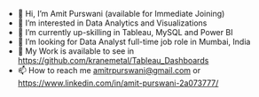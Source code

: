 - 👋 Hi, I’m Amit Purswani (available for Immediate Joining)
- 👀 I’m interested in Data Analytics and Visualizations
- 🌱 I’m currently up-skilling in Tableau, MySQL and Power BI 
- 💞️ I’m looking for Data Analyst full-time job role in Mumbai, India
- 💼 My Work is available to see in https://github.com/kranemetal/Tableau_Dashboards
- 📫 How to reach me amitrpurswani@gmail.com or https://www.linkedin.com/in/amit-purswani-2a073777/

<!---
kranemetal/kranemetal is a ✨ special ✨ repository because its `README.md` (this file) appears on your GitHub profile.
You can click the Preview link to take a look at your changes.
--->
